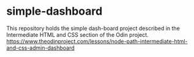 # simple-dashboard
This repository holds the simple dash-board project described in the Intermediate HTML and CSS section of the Odin project. https://www.theodinproject.com/lessons/node-path-intermediate-html-and-css-admin-dashboard
